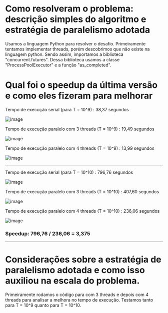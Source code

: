 # Como resolveram o problema: descrição simples do algoritmo e estratégia de paralelismo adotada
Usamos a linguagem Python para resolver o desafio. Primeiramente tentamos implementar threads, porém descobrimos que não existe na linguagem python. Sendo assim, importamos a biblioteca "concurrent.futures". Dessa biblioteca usamos a classe "ProcessPoolExecutor" e a função "as_completed". 


# Qual foi o speedup da última versão e como eles fizeram para melhorar
Tempo de execução serial (para T = 10^9) : 38,37 segundos

![image](https://user-images.githubusercontent.com/84483063/170840782-fc6deb13-93c4-4e32-a24d-b9d6f32bdb34.png)

Tempo de execução paralelo com 3 threads (T = 10^9) : 19,49 segundos

![image](https://user-images.githubusercontent.com/84483063/170840859-fb965994-5ee9-41cd-98f3-c257daf5c2ec.png)

Tempo de execução paralelo com 4 threads (T = 10^9) :  13,99 segundos

![image](https://user-images.githubusercontent.com/84483063/170840933-951f0e39-29bd-4297-981d-c69774c461b5.png)
__________________________________________________________________________________________________________________
Tempo de execução serial (para T = 10^10) : 796,76 segundos

![image](https://user-images.githubusercontent.com/84483063/170841352-b4100953-3596-414a-a400-da6b0a7b98db.png)

Tempo de execução paralelo com 3 threads (T = 10^10) : 407,60 segundos

![image](https://user-images.githubusercontent.com/84483063/170841642-9c172166-417a-4258-8437-cc75a0611f7f.png)

Tempo de execução paralelo com 4 threads (T = 10^10) : 236,06 segundos

![image](https://user-images.githubusercontent.com/84483063/170841858-688ddd4c-a169-4bcc-b7bc-dbb4a954a5dc.png)

### Speedup: 796,76 / 236,06 = 3,375
____________________________________________________________________________________________________________________

# Considerações sobre a estratégia de paralelismo adotada e como isso auxiliou na escala do problema. 
Primeiramente rodamos o código para com 3 threads e depois com 4 threads para analisar a melhora no tempo de execução. Testamos tanto para T = 10^9 quanto para T = 10^10.
